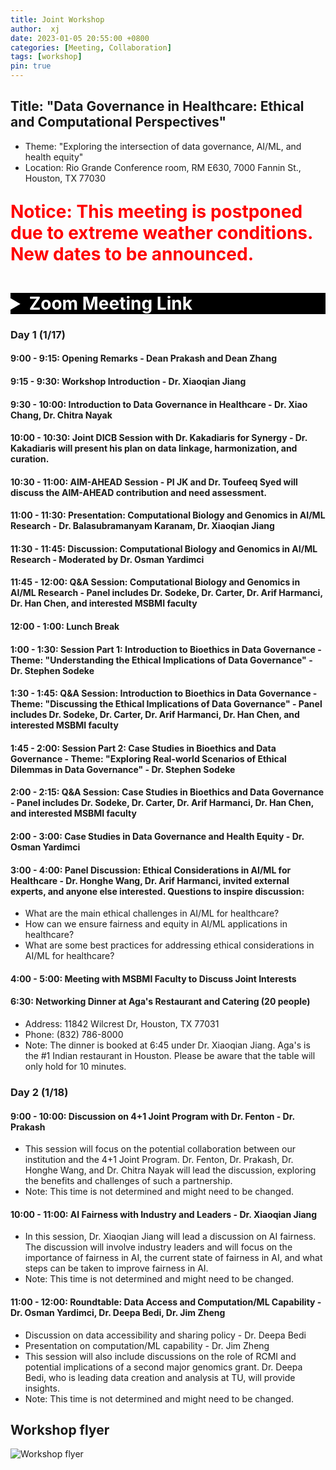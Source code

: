 ```yaml
---
title: Joint Workshop
author:  xj
date: 2023-01-05 20:55:00 +0800
categories: [Meeting, Collaboration]
tags: [workshop]
pin: true
---
```


## Title: "Data Governance in Healthcare: Ethical and Computational Perspectives"
* Theme: "Exploring the intersection of data governance, AI/ML, and health equity"
* Location: Rio Grande Conference room, RM E630, 7000 Fannin St., Houston, TX 77030

<p style="font-weight: bold; color: red; font-size: 2em;">Notice: This meeting is postponed due to extreme weather conditions. New dates to be announced.</p><br>


<details>
<summary style="background-color: #000000; font-weight: bold; color: #FFFFFF; font-size: 2em;">Zoom Meeting Link</summary>


<div style="margin-left: 20px;">

<p style="font-weight: bold; color: red; font-size: 2em;">Notice: This meeting is postponed due to extreme weather conditions. New dates to be announced.</p><br>

<strong>Topic:</strong> AIM-AHEAD DICB UTTU<br>
<strong>Time:</strong> Jan 17, 2024 08:30 AM Central Time (US and Canada)<br>
&emsp;&emsp;&emsp;&emsp;Every day, until Jan 18, 2024, 2 occurrence(s)<br>
&emsp;&emsp;&emsp;&emsp;Jan 17, 2024 08:30 AM<br>
&emsp;&emsp;&emsp;&emsp;Jan 18, 2024 08:30 AM<br>

<strong>Join Zoom Meeting</strong><br>
<a href="https://uthealth.zoom.us/j/98256802192?pwd=TjRlWFVYNXpMZXRXM2dhYjdkWXVHQT09">https://uthealth.zoom.us/j/98256802192?pwd=TjRlWFVYNXpMZXRXM2dhYjdkWXVHQT09</a><br>

<strong>Meeting ID:</strong> 982 5680 2192<br>
<strong>Passcode:</strong> 094498<br>

<hr>

<strong>One tap mobile</strong><br>
+13462487799,,98256802192#,,,,*094498# US (Houston)<br>
+14086380968,,98256802192#,,,,*094498# US (San Jose)<br>

<hr>

<strong>Dial by your location</strong><br>
• +1 346 248 7799 US (Houston)<br>
• +1 408 638 0968 US (San Jose)<br>
• +1 669 444 9171 US<br>
• +1 669 900 6833 US (San Jose)<br>
• +1 719 359 4580 US<br>
• +1 253 205 0468 US<br>
• +1 253 215 8782 US (Tacoma)<br>
• +1 305 224 1968 US<br>
• +1 309 205 3325 US<br>
• +1 312 626 6799 US (Chicago)<br>
• +1 360 209 5623 US<br>
• +1 386 347 5053 US<br>
• +1 507 473 4847 US<br>
• +1 564 217 2000 US<br>
• +1 646 876 9923 US (New York)<br>
• +1 646 931 3860 US<br>
• +1 689 278 1000 US<br>
• +1 301 715 8592 US (Washington DC)<br>

<strong>Meeting ID:</strong> 982 5680 2192<br>
<strong>Passcode:</strong> 094498<br>

<strong>Find your local number:</strong> <a href="https://uthealth.zoom.us/u/adwaPmynsO">https://uthealth.zoom.us/u/adwaPmynsO</a><br>

<hr>

<strong>Join by SIP</strong><br>
• 98256802192@zoomcrc.com<br>

<hr>

<strong>Join by H.323</strong><br>
• 162.255.37.11 (US West)<br>
• 162.255.36.11 (US East)<br>
• 115.114.131.7 (India Mumbai)<br>
• 115.114.115.7 (India Hyderabad)<br>
• 213.19.144.110 (Amsterdam Netherlands)<br>
• 213.244.140.110 (Germany)<br>
• 103.122.166.55 (Australia Sydney)<br>
• 103.122.167.55 (Australia Melbourne)<br>
• 209.9.211.110 (Hong Kong SAR)<br>
• 64.211.144.160 (Brazil)<br>
• 69.174.57.160 (Canada Toronto)<br>
• 65.39.152.160 (Canada Vancouver)<br>
• 207.226.132.110 (Japan Tokyo)<br>
• 149.137.24.110 (Japan Osaka)<br>

<strong>Meeting ID:</strong> 982 5680 2192<br>
<strong>Passcode:</strong> 094498<br>

</div>
</details>


### Day 1 (1/17)

#### 9:00 - 9:15: Opening Remarks - Dean Prakash and Dean Zhang
#### 9:15 - 9:30: Workshop Introduction - Dr. Xiaoqian Jiang
#### 9:30 - 10:00: Introduction to Data Governance in Healthcare - Dr. Xiao Chang, Dr. Chitra Nayak
#### 10:00 - 10:30: Joint DICB Session with Dr. Kakadiaris for Synergy - Dr. Kakadiaris will present his plan on data linkage, harmonization, and curation.
#### 10:30 - 11:00: AIM-AHEAD Session - PI JK and Dr. Toufeeq Syed will discuss the AIM-AHEAD contribution and need assessment.
#### 11:00 - 11:30: Presentation: Computational Biology and Genomics in AI/ML Research - Dr. Balasubramanyam Karanam, Dr. Xiaoqian Jiang
#### 11:30 - 11:45: Discussion: Computational Biology and Genomics in AI/ML Research - Moderated by Dr. Osman Yardimci
#### 11:45 - 12:00: Q&A Session: Computational Biology and Genomics in AI/ML Research - Panel includes Dr. Sodeke, Dr. Carter, Dr. Arif Harmanci, Dr. Han Chen, and interested MSBMI faculty

#### 12:00 - 1:00: Lunch Break

#### 1:00 - 1:30: Session Part 1: Introduction to Bioethics in Data Governance - Theme: "Understanding the Ethical Implications of Data Governance" - Dr. Stephen Sodeke
#### 1:30 - 1:45: Q&A Session: Introduction to Bioethics in Data Governance - Theme: "Discussing the Ethical Implications of Data Governance" - Panel includes Dr. Sodeke, Dr. Carter, Dr. Arif Harmanci, Dr. Han Chen, and interested MSBMI faculty
#### 1:45 - 2:00: Session Part 2: Case Studies in Bioethics and Data Governance - Theme: "Exploring Real-world Scenarios of Ethical Dilemmas in Data Governance" - Dr. Stephen Sodeke
#### 2:00 - 2:15: Q&A Session: Case Studies in Bioethics and Data Governance - Panel includes Dr. Sodeke, Dr. Carter, Dr. Arif Harmanci, Dr. Han Chen, and interested MSBMI faculty
#### 2:00 - 3:00: Case Studies in Data Governance and Health Equity - Dr. Osman Yardimci
#### 3:00 - 4:00: Panel Discussion: Ethical Considerations in AI/ML for Healthcare - Dr. Honghe Wang, Dr. Arif Harmanci, invited external experts, and anyone else interested. Questions to inspire discussion: 
* What are the main ethical challenges in AI/ML for healthcare?
* How can we ensure fairness and equity in AI/ML applications in healthcare?
* What are some best practices for addressing ethical considerations in AI/ML for healthcare?

#### 4:00 - 5:00: Meeting with MSBMI Faculty to Discuss Joint Interests

#### 6:30: Networking Dinner at Aga's Restaurant and Catering (20 people)
* Address: 11842 Wilcrest Dr, Houston, TX 77031
* Phone: (832) 786-8000
* Note: The dinner is booked at 6:45 under Dr. Xiaoqian Jiang. Aga's is the #1 Indian restaurant in Houston. Please be aware that the table will only hold for 10 minutes.
    
### Day 2 (1/18)

#### 9:00 - 10:00: Discussion on 4+1 Joint Program with Dr. Fenton - Dr. Prakash 
* This session will focus on the potential collaboration between our institution and the 4+1 Joint Program. Dr. Fenton, Dr. Prakash, Dr. Honghe Wang, and Dr. Chitra Nayak will lead the discussion, exploring the benefits and challenges of such a partnership.
* Note: This time is not determined and might need to be changed.

#### 10:00 - 11:00: AI Fairness with Industry and Leaders - Dr. Xiaoqian Jiang
* In this session, Dr. Xiaoqian Jiang will lead a discussion on AI fairness. The discussion will involve industry leaders and will focus on the importance of fairness in AI, the current state of fairness in AI, and what steps can be taken to improve fairness in AI.
* Note: This time is not determined and might need to be changed.

#### 11:00 - 12:00: Roundtable: Data Access and Computation/ML Capability - Dr. Osman Yardimci, Dr. Deepa Bedi, Dr. Jim Zheng
* Discussion on data accessibility and sharing policy - Dr. Deepa Bedi
* Presentation on computation/ML capability - Dr. Jim Zheng
* This session will also include discussions on the role of RCMI and potential implications of a second major genomics grant. Dr. Deepa Bedi, who is leading data creation and analysis at TU, will provide insights.
* Note: This time is not determined and might need to be changed.

## Workshop flyer

<img src="{{ site.url | append: site.baseurl | append: '/assets/img/workshop_flyer.png' }}" class="card-img-top img-fluid" alt="Workshop flyer" />
